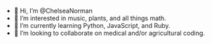 - 👋 Hi, I’m @ChelseaNorman
- 👀 I’m interested in music, plants, and all things math.
- 🌱 I’m currently learning Python, JavaScript, and Ruby.
- 💞️ I’m looking to collaborate on medical and/or agricultural coding. 

<!---
ChelseaNorman/ChelseaNorman is a ✨ special ✨ repository because its `README.md` (this file) appears on your GitHub profile.
You can click the Preview link to take a look at your changes.
--->
